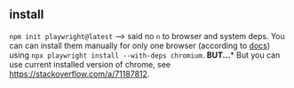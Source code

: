 ## install
`npm init playwright@latest` --> said no `n` to browser and system deps.
You can can install them manually for only one browser (according to [docs](https://playwright.dev/docs/browsers#install-system-dependencies)) using `npx playwright install --with-deps chromium`. **BUT...***
But you can use current installed version of chrome, see https://stackoverflow.com/a/71187812.


## 